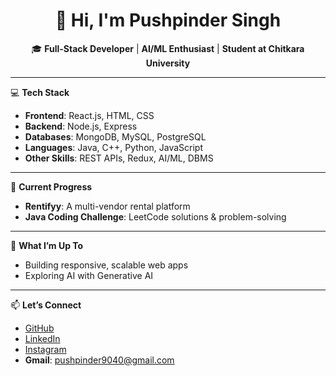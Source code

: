 <h1 align="center">👋 Hi, I'm Pushpinder Singh</h1>

<div align="center">
🎓 <strong>Full-Stack Developer</strong> | <strong>AI/ML Enthusiast</strong> | <strong>Student at Chitkara University</strong>
</div>

---

💻 **Tech Stack**  
- **Frontend**: React.js, HTML, CSS  
- **Backend**: Node.js, Express  
- **Databases**: MongoDB, MySQL, PostgreSQL  
- **Languages**: Java, C++, Python, JavaScript  
- **Other Skills**: REST APIs, Redux, AI/ML, DBMS  

---

🚀 **Current Progress**  
- **Rentifyy**: A multi-vendor rental platform  
- **Java Coding Challenge**: LeetCode solutions & problem-solving  

---

🌟 **What I’m Up To**  
- Building responsive, scalable web apps  
- Exploring AI with Generative AI  

---

📫 **Let’s Connect**  
- [GitHub](https://github.com/pushpinder13)  
- [LinkedIn](https://www.linkedin.com/in/pushpinder13/)  
- [Instagram](https://www.instagram.com/pushpinder_014/)  
- **Gmail**: [pushpinder9040@gmail.com](mailto:pushpinder9040@gmail.com)  
